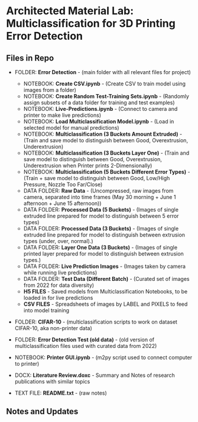 # Architected Material Lab: Multiclassification for 3D Printing Error Detection 

## Files in Repo

- FOLDER: **Error Detection** - (main folder with all relevant files for project)
    - NOTEBOOK: **Create CSV.ipynb** - (Create CSV to train model using images from a folder)
    - NOTEBOOK: **Create Random Test-Training Sets.ipynb** - (Randomly assign subsets of a data folder for training and test examples)
    - NOTEBOOK: **Live-Predictions.ipynb** - (Connect to camera and printer to make live predictions)
    - NOTEBOOK: **Load Multiclassification Model.ipynb** - (Load in selected model for manual predictions)
    - NOTEBOOK: **Multiclassification (3 Buckets Amount Extruded)** - (Train and save model to distinguish between Good, Overextrusion, Underextrusion)
    - NOTEBOOK: **Multiclassification (3 Buckets Layer One)** - (Train and save model to distinguish between Good, Overextrusion, Underextrusion when Printer prints 2-Dimensionally)
    - NOTEBOOK: **Multiclassification (5 Buckets Different Error Types)** - (Train + save model to distinguish between Good, Low/High Pressure, Nozzle Too Far/Close)
    - DATA FOLDER: **Raw Data** - (Uncompressed, raw images from camera, separated into time frames (May 30 morning + June 1 afternoon + June 15 afternoon))
    - DATA FOLDER: **Processed Data (5 Buckets)** - (Images of single extruded line prepared for model to distinguish between 5 error types)
    - DATA FOLDER: **Processed Data (3 Buckets)** - (Images of single extruded line prepared for model to distinguish between extrusion types (under, over, normal).)
    - DATA FOLDER: **Layer One Data (3 Buckets)** - (Images of single printed layer prepared for model to distinguish between extrusion types.)
    - DATA FOLDER: **Live Prediction Images** - (Images taken by camera while running live predictions)
    - DATA FOLDER: **Test Data (Different Batch)** - (Curated set of images from 2022 for data diversity)
    - **H5 FILES** - Saved models from Multiclassification Notebooks, to be loaded in for live predictions
    - **CSV FILES** -  Spreadsheets of images by LABEL and PIXELS to feed into model training 

- FOLDER: **CIFAR-10** - (multiclassification scripts to work on dataset CIFAR-10, aka non-printer data)

- FOLDER: **Error Detection Test (old data)** - (old version of multiclassification files used with curated data from 2022)

- NOTEBOOK: **Printer GUI.ipynb** - (m2py script used to connect computer to printer)

- DOCX: **Literature Review.doxc** - Summary and Notes of research publications with similar topics 

- TEXT FILE: **README.txt** - (raw notes)

## Notes and Updates
